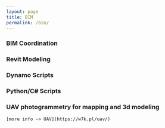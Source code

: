 ```yaml
---
layout: page
title: BIM
permalink: /bim/
---
```


### BIM Coordination

### Revit Modeling

### Dynamo Scripts

### Python/C# Scripts 

### UAV photogrammetry for mapping and 3d modeling
	[more info -> UAV](https://w7k.pl/uav/)
